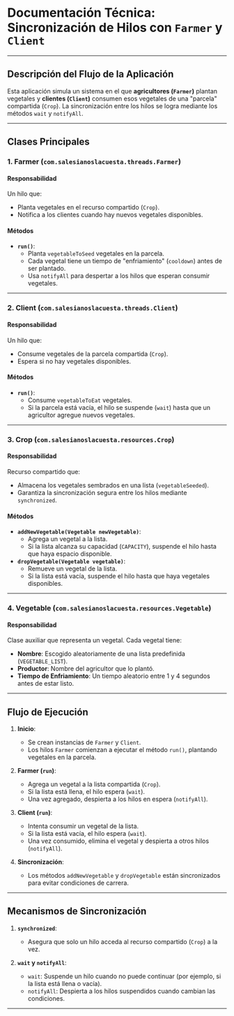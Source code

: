 # Documentación Técnica: Sincronización de Hilos con `Farmer` y `Client`

---

## **Descripción del Flujo de la Aplicación**

Esta aplicación simula un sistema en el que **agricultores (`Farmer`)** plantan vegetales y **clientes (`Client`)** consumen esos vegetales de una "parcela" compartida (`Crop`). La sincronización entre los hilos se logra mediante los métodos `wait` y `notifyAll`.

---

## **Clases Principales**

### **1. Farmer (`com.salesianoslacuesta.threads.Farmer`)**

#### **Responsabilidad**

Un hilo que:

- Planta vegetales en el recurso compartido (`Crop`).
- Notifica a los clientes cuando hay nuevos vegetales disponibles.

#### **Métodos**

- **`run()`**:
  - Planta `vegetableToSeed` vegetales en la parcela.
  - Cada vegetal tiene un tiempo de "enfriamiento" (`cooldown`) antes de ser plantado.
  - Usa `notifyAll` para despertar a los hilos que esperan consumir vegetales.

---

### **2. Client (`com.salesianoslacuesta.threads.Client`)**

#### **Responsabilidad**

Un hilo que:

- Consume vegetales de la parcela compartida (`Crop`).
- Espera si no hay vegetales disponibles.

#### **Métodos**

- **`run()`**:
  - Consume `vegetableToEat` vegetales.
  - Si la parcela está vacía, el hilo se suspende (`wait`) hasta que un agricultor agregue nuevos vegetales.

---

### **3. Crop (`com.salesianoslacuesta.resources.Crop`)**

#### **Responsabilidad**

Recurso compartido que:

- Almacena los vegetales sembrados en una lista (`vegetableSeeded`).
- Garantiza la sincronización segura entre los hilos mediante `synchronized`.

#### **Métodos**

- **`addNewVegetable(Vegetable newVegetable)`**:
  - Agrega un vegetal a la lista.
  - Si la lista alcanza su capacidad (`CAPACITY`), suspende el hilo hasta que haya espacio disponible.
- **`dropVegetable(Vegetable vegetable)`**:
  - Remueve un vegetal de la lista.
  - Si la lista está vacía, suspende el hilo hasta que haya vegetales disponibles.

---

### **4. Vegetable (`com.salesianoslacuesta.resources.Vegetable`)**

#### **Responsabilidad**

Clase auxiliar que representa un vegetal. Cada vegetal tiene:

- **Nombre**: Escogido aleatoriamente de una lista predefinida (`VEGETABLE_LIST`).
- **Productor**: Nombre del agricultor que lo plantó.
- **Tiempo de Enfriamiento**: Un tiempo aleatorio entre 1 y 4 segundos antes de estar listo.

---

## **Flujo de Ejecución**

1. **Inicio**:

   - Se crean instancias de `Farmer` y `Client`.
   - Los hilos `Farmer` comienzan a ejecutar el método `run()`, plantando vegetales en la parcela.

2. **Farmer (`run`)**:

   - Agrega un vegetal a la lista compartida (`Crop`).
   - Si la lista está llena, el hilo espera (`wait`).
   - Una vez agregado, despierta a los hilos en espera (`notifyAll`).

3. **Client (`run`)**:

   - Intenta consumir un vegetal de la lista.
   - Si la lista está vacía, el hilo espera (`wait`).
   - Una vez consumido, elimina el vegetal y despierta a otros hilos (`notifyAll`).

4. **Sincronización**:
   - Los métodos `addNewVegetable` y `dropVegetable` están sincronizados para evitar condiciones de carrera.

---

## **Mecanismos de Sincronización**

1. **`synchronized`**:

   - Asegura que solo un hilo acceda al recurso compartido (`Crop`) a la vez.

2. **`wait` y `notifyAll`**:
   - `wait`: Suspende un hilo cuando no puede continuar (por ejemplo, si la lista está llena o vacía).
   - `notifyAll`: Despierta a los hilos suspendidos cuando cambian las condiciones.

---
